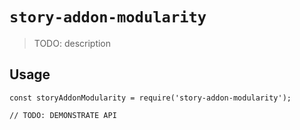 # `story-addon-modularity`

> TODO: description

## Usage

```
const storyAddonModularity = require('story-addon-modularity');

// TODO: DEMONSTRATE API
```
